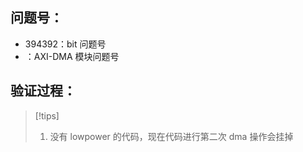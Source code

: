 

## 问题号：
- 394392：bit 问题号
- ：AXI-DMA 模块问题号 

## 验证过程：

> [!tips]
> 1.  没有 lowpower 的代码，现在代码进行第二次 dma 操作会挂掉 




